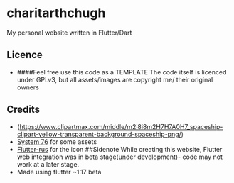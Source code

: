 # charitarthchugh
<!--I need to update this later --> 
My personal website written in Flutter/Dart
## Licence
* ####Feel free use this code as a TEMPLATE
The code itself is licenced under GPLv3, but all assets/images are copyright me/ their original owners
## Credits
* (https://www.clipartmax.com/middle/m2i8i8m2H7H7A0H7_spaceship-clipart-yellow-transparent-background-spaceship-png/)
* [System 76](system76.com/pop/ "system76.com") for some assets
* [Flutter-rus](github.com/charitarthhchugh "github.com") for the icon
##Sidenote
While creating this website, Flutter web integration was in beta stage(under development)- code may not work at a later stage.
* Made using flutter ~1.17 beta 